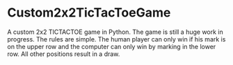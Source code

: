# Custom2x2TicTacToeGame
A custom 2x2 TICTACTOE game in Python. The game is still a huge work in progress. The rules are simple.  The human player can only win if his mark is on the upper row and the computer can only win by marking in the lower row. All other positions result in a draw. 
